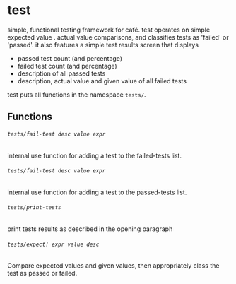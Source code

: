 test
====
simple, functional testing framework for café.
test operates on simple expected value . actual value comparisons, and classifies tests as 'failed' or 'passed'.
it also features a simple test results screen that displays
- passed test count (and percentage)
- failed test count (and percentage)
- description of all passed tests
- description, actual value and given value of all failed tests


test puts all functions in the namespace `tests/`.   
## Functions
###### `tests/fail-test desc value expr`
internal use function for adding a test to the failed-tests list.


###### `tests/fail-test desc value expr`
internal use function for adding a test to the passed-tests list.


###### `tests/print-tests`
print tests results as described in the opening paragraph


###### `tests/expect! expr value desc`
Compare expected values and given values, then appropriately class the test as passed or failed.


